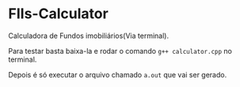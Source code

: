 # FIIs-Calculator
Calculadora de Fundos imobiliários(Via terminal).

Para testar basta baixa-la e rodar o comando  `g++ calculator.cpp`  no terminal.

Depois é só executar o arquivo chamado `a.out` que vai ser gerado.
